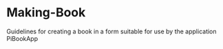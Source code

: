 # Making-Book
Guidelines for creating a book in a form suitable for use by the application PiBookApp
